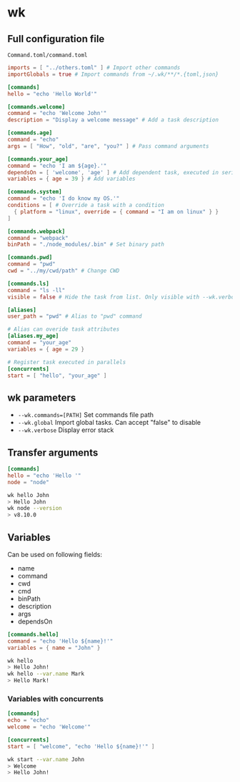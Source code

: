 # wk

## Full configuration file

`Command.toml/command.toml`
```toml
imports = [ "../others.toml" ] # Import other commands
importGlobals = true # Import commands from ~/.wk/**/*.{toml,json}

[commands]
hello = "echo 'Hello World'"

[commands.welcome]
command = "echo 'Welcome John'"
description = "Display a welcome message" # Add a task description

[commands.age]
command = "echo"
args = [ "How", "old", "are", "you?" ] # Pass command arguments

[commands.your_age]
command = "echo 'I am ${age}.'"
dependsOn = [ 'welcome', 'age' ] # Add dependent task, executed in serie
variables = { age = 39 } # Add variables

[commands.system]
command = "echo 'I do know my OS.'"
conditions = [ # Override a task with a condition
  { platform = "linux", override = { command = "I am on linux" } }
]

[commands.webpack]
command = "webpack"
binPath = "./node_modules/.bin" # Set binary path

[commands.pwd]
command = "pwd"
cwd = "../my/cwd/path" # Change CWD

[commands.ls]
command = "ls -ll"
visible = false # Hide the task from list. Only visible with --wk.verbose

[aliases]
user_path = "pwd" # Alias to "pwd" command

# Alias can overide task attributes
[aliases.my_age]
command = "your_age"
variables = { age = 29 }

# Register task executed in parallels
[concurrents]
start = [ "hello", "your_age" ]
```

## wk parameters

* `--wk.commands=[PATH]`   Set commands file path
* `--wk.global`            Import global tasks. Can accept "false" to disable
* `--wk.verbose`           Display error stack

## Transfer arguments

```toml
[commands]
hello = "echo 'Hello '"
node = "node"
```

```sh
wk hello John
> Hello John
wk node --version
> v8.10.0
```

## Variables

Can be used on following fields:
* name
* command
* cwd
* cmd
* binPath
* description
* args
* dependsOn

```toml
[commands.hello]
command = "echo 'Hello ${name}!'"
variables = { name = "John" }
```

```sh
wk hello
> Hello John!
wk hello --var.name Mark
> Hello Mark!
```

### Variables with concurrents

```toml
[commands]
echo = "echo"
welcome = "echo 'Welcome'"

[concurrents]
start = [ "welcome", "echo 'Hello ${name}!'" ]
```

```sh
wk start --var.name John
> Welcome
> Hello John!
```